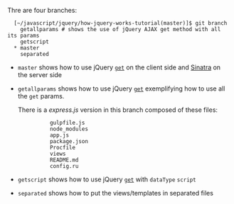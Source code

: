Thre are four branches:

      [~/javascript/jquery/how-jquery-works-tutorial(master)]$ git branch 
        getallparams # shows the use of jQuery AJAX get method with all its params
        getscript
      * master
        separated

* `master` shows how to use jQuery [`get`](http://api.jquery.com/jquery.get/) on the client side and [Sinatra](http://www.sinatrarb.com/) on the server side
* `getallparams` shows how to use jQuery [`get`](http://api.jquery.com/jquery.get/) 
  exemplifying how to use all the `get` params.

  There is a *express.js* version in this branch composed of these files:

                gulpfile.js                  
                node_modules
                app.js                       
                package.json
                Procfile         
                views
                README.md                    
                config.ru 

* `getscript` shows how to use jQuery [`get`](http://api.jquery.com/jquery.get/) with
`dataType` `script`
* `separated` shows how to put the views/templates in separated files
